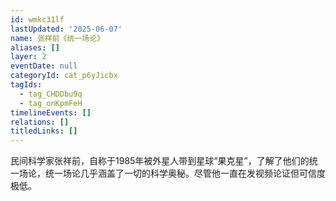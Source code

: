 ```yaml
---
id: wmkc31lf
lastUpdated: '2025-06-07'
name: 张祥前《统一场论》
aliases: []
layer: 2
eventDate: null
categoryId: cat_p6yJicbx
tagIds:
  - tag_CHDDbu9q
  - tag_onKpmFeH
timelineEvents: []
relations: []
titledLinks: []
---
```

民间科学家张祥前，自称于1985年被外星人带到星球“果克星”，了解了他们的统一场论，统一场论几乎涵盖了一切的科学奥秘。尽管他一直在发视频论证但可信度极低。
